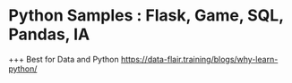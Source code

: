 #  Python Samples :  Flask,  Game, SQL, Pandas, IA
+++ Best for Data and Python
https://data-flair.training/blogs/why-learn-python/